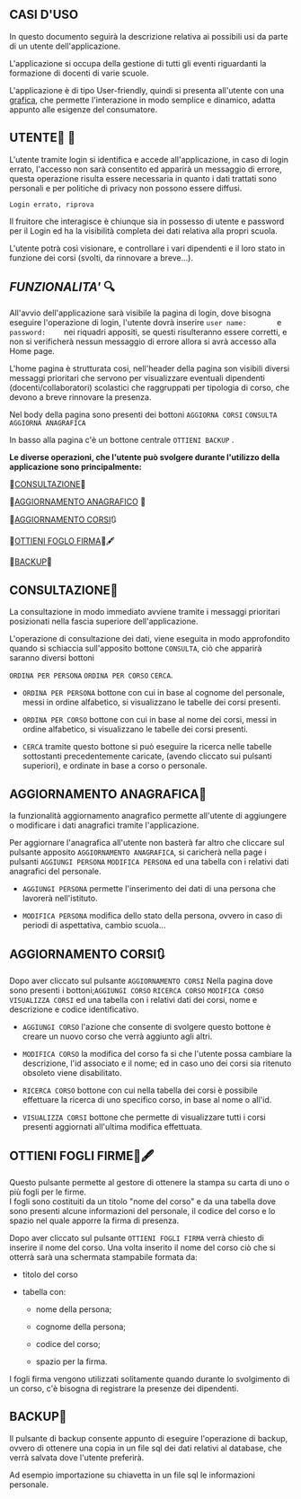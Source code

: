  

## **CASI D'USO**<br> 

In questo documento seguirà la descrizione relativa ai possibili usi da parte di un utente dell'applicazione. 

L'applicazione si occupa della gestione di tutti gli eventi riguardanti la formazione di docenti di varie scuole. 

L'applicazione è di tipo User-friendly, quindi si presenta all'utente con una [grafica](Grafica.md), che permette l'interazione in modo semplice e dinamico, adatta appunto alle esigenze del consumatore. 

  

  

## **UTENTE**:bust_in_silhouette: :closed_lock_with_key:<br> 

L'utente tramite login si identifica e accede all'applicazione, in caso di login errato, l'accesso non sarà consentito ed apparirà un messaggio di errore, questa operazione risulta essere necessaria in quanto i dati trattati sono personali e per politiche di privacy non possono essere diffusi. 

`Login errato, riprova` 

  

Il fruitore che interagisce è chiunque sia in possesso di utente e password per il Login ed ha la visibilità completa dei dati relativa alla propri scuola. 

L'utente potrà così visionare, e controllare i vari dipendenti e il loro stato in funzione dei corsi (svolti, da rinnovare a breve...). 

  

## ***FUNZIONALITA'*** :mag:<br> 

All'avvio dell'applicazione sarà visibile la pagina di login, dove bisogna eseguire l'operazione di login, l'utente dovrà inserire `user name:       ` e `password:    ` nei riquadri appositi, se questi risulteranno essere corretti, e non si verificherà nessun messaggio di errore allora si avrà accesso alla Home page.<br> 

L'home pagina è strutturata cosi, nell'header della pagina son visibili diversi messaggi prioritari che servono per visualizzare eventuali dipendenti (docenti/collaboratori) scolastici che raggruppati per tipologia di corso, che devono a breve rinnovare la presenza.<br> 

Nel body della pagina sono presenti dei bottoni `AGGIORNA CORSI` `CONSULTA` `AGGIORNA ANAGRAFICA`<br> 

In basso alla pagina c'è un bottone centrale `OTTIENI BACKUP` .<br> 

  

**Le diverse operazioni, che l'utente può svolgere durante l'utilizzo della applicazione sono principalmente:**<br> 

:small_orange_diamond:[CONSULTAZIONE](#**CONSULTAZIONE**):book:<br> 

:small_orange_diamond:[AGGIORNAMENTO ANAGRAFICO](#**AGGIORNAMENTO-ANAGRAFICO**) :calendar:<br> 

:small_orange_diamond:[AGGIORNAMENTO CORSI](#**AGGIORNAMENTO-CORSI**):arrows_clockwise:<br> 

:small_orange_diamond:[OTTIENI FOGLO FIRMA](#**OTTIENI-FOGLI-FIRME**):page_facing_up::fountain_pen:<br> 

:small_orange_diamond:[BACKUP](#**BACKUP**):floppy_disk:<br> 

  

## **CONSULTAZIONE**:book: 

La consultazione in modo immediato avviene tramite i messaggi prioritari posizionati nella fascia superiore dell'applicazione. 

L'operazione di consultazione dei dati, viene eseguita in modo approfondito quando si schiaccia sull'apposito bottone `CONSULTA`, ciò che apparirà saranno diversi bottoni 

`ORDINA PER PERSONA` `ORDINA PER CORSO` `CERCA`.<br> 

* `ORDINA PER PERSONA` bottone con cui in base al cognome del personale, messi in ordine alfabetico, si visualizzano le tabelle dei corsi presenti.<br> 

* `ORDINA PER CORSO` bottone con cui in base al nome dei corsi, messi in ordine alfabetico, si visualizzano le tabelle dei corsi presenti. <br> 

* `CERCA` tramite questo bottone si può eseguire la ricerca nelle tabelle sottostanti precedentemente caricate, (avendo cliccato sui pulsanti superiori), e ordinate in base a corso o personale. <br> 

  

## **AGGIORNAMENTO ANAGRAFICA**:calendar:  

la funzionalità aggiornamento anagrafico permette all'utente di aggiungere o modificare i dati anagrafici tramite l'applicazione.<br> 

Per aggiornare l'anagrafica all'utente non basterà far altro che cliccare sul pulsante apposito `AGGIORNAMENTO ANAGRAFICA`, si caricherà nella page i pulsanti `AGGIUNGI PERSONA` `MODIFICA PERSONA` ed una tabella con i relativi dati anagrafici del personale.<br> 

* `AGGIUNGI PERSONA` permette l'inserimento dei dati di una persona che lavorerà nell'istituto. <br> 

* `MODIFICA PERSONA` modifica dello stato della persona, ovvero in caso di periodi di aspettativa, cambio scuola... <br> 

  

## **AGGIORNAMENTO CORSI**:arrows_clockwise: 

Dopo aver cliccato sul pulsante `AGGIORNAMENTO CORSI` Nella pagina dove sono presenti i bottoni;`AGGIUNGI CORSO` `RICERCA CORSO` `MODIFICA CORSO` `VISUALIZZA CORSI` ed una tabella con i relativi dati dei corsi, nome e descrizione e codice identificativo.<br> 

* `AGGIUNGI CORSO` l'azione che consente di svolgere questo bottone è creare un nuovo corso che verrà aggiunto agli altri. <br> 

* `MODIFICA CORSO` la modifica del corso fa si che l'utente possa cambiare la descrizione, l'id associato e il nome; ed in caso uno dei corsi sia ritenuto obsoleto viene disabilitato. <br> 

* `RICERCA CORSO` bottone con cui nella tabella dei corsi è possibile effettuare la ricerca di uno specifico corso, in base al nome o all'id. <br> 

* `VISUALIZZA CORSI` bottone che permette di visualizzare tutti i corsi presenti aggiornati all'ultima modifica effettuata.<br> 

  

## **OTTIENI FOGLI FIRME**:page_facing_up::fountain_pen: 

Questo pulsante permette al gestore di ottenere la stampa su carta di uno o più fogli per le firme.<br>  I fogli sono costituiti da un titolo "nome del corso" e da una tabella dove sono presenti alcune informazioni del personale, il codice del corso e lo spazio nel quale apporre la firma di presenza.<br> 

Dopo aver cliccato sul pulsante `OTTIENI FOGLI FIRMA` verrà chiesto di inserire il nome del corso. Una volta inserito il nome del corso ciò che si otterrà sarà una schermata stampabile formata da:  

* titolo del corso 

* tabella con:  

    - nome della persona; 

    - cognome della persona; 

    - codice del corso; 

    - spazio per la firma.<br> 

  

  

I fogli firma vengono utilizzati solitamente quando durante lo svolgimento di un corso, c'è bisogna di registrare la presenze dei dipendenti. 

## **BACKUP**:floppy_disk: 

Il pulsante di backup consente appunto di eseguire l'operazione di backup, ovvero di ottenere una copia in un file sql dei dati relativi al database, che verrà salvata dove l'utente preferirà.<br> 

Ad esempio importazione su chiavetta in un file sql le informazioni personale. 

<br> 

 

 
